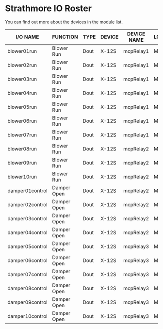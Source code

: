 # Strathmore IO Roster

You can find out more about the devices in the [module list][readme].

[readme]: README.md

I/O NAME          | FUNCTION        | TYPE   | DEVICE    | DEVICE NAME        | LOCATION | TERMINAL #
----------------- | --------------- | ------ | --------- | ------------------ | -------- | ----------
blower01run       | Blower Run      | Dout   | X-12S     | mcpRelay1          | MCP      | 1
blower02run       | Blower Run      | Dout   | X-12S     | mcpRelay1          | MCP      | 2
blower03run       | Blower Run      | Dout   | X-12S     | mcpRelay1          | MCP      | 3
blower04run       | Blower Run      | Dout   | X-12S     | mcpRelay1          | MCP      | 4
blower05run       | Blower Run      | Dout   | X-12S     | mcpRelay1          | MCP      | 5
blower06run       | Blower Run      | Dout   | X-12S     | mcpRelay1          | MCP      | 6
blower07run       | Blower Run      | Dout   | X-12S     | mcpRelay1          | MCP      | 7
blower08run       | Blower Run      | Dout   | X-12S     | mcpRelay2          | MCP      | 1
blower09run       | Blower Run      | Dout   | X-12S     | mcpRelay2          | MCP      | 2
blower10run       | Blower Run      | Dout   | X-12S     | mcpRelay2          | MCP      | 3
damper01control   | Damper Open     | Dout   | X-12S     | mcpRelay2          | MCP      | 5
damper02control   | Damper Open     | Dout   | X-12S     | mcpRelay2          | MCP      | 6
damper03control   | Damper Open     | Dout   | X-12S     | mcpRelay2          | MCP      | 7
damper04control   | Damper Open     | Dout   | X-12S     | mcpRelay2          | MCP      | 8
damper05control   | Damper Open     | Dout   | X-12S     | mcpRelay3          | MCP      | 1
damper06control   | Damper Open     | Dout   | X-12S     | mcpRelay3          | MCP      | 2
damper07control   | Damper Open     | Dout   | X-12S     | mcpRelay3          | MCP      | 3
damper08control   | Damper Open     | Dout   | X-12S     | mcpRelay3          | MCP      | 4
damper09control   | Damper Open     | Dout   | X-12S     | mcpRelay3          | MCP      | 5
damper10control   | Damper Open     | Dout   | X-12S     | mcpRelay3          | MCP      | 6
